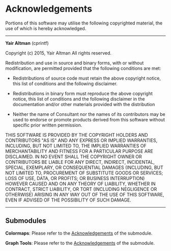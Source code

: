 # Acknowledgements

Portions of this software may utilise the following copyrighted material, the use of which is hereby acknowledged.

---

**Yair Altman** (cprintf)

Copyright (c) 2015, Yair Altman
All rights reserved.

Redistribution and use in source and binary forms, with or without
modification, are permitted provided that the following conditions are met:

* Redistributions of source code must retain the above copyright notice, this
  list of conditions and the following disclaimer.

* Redistributions in binary form must reproduce the above copyright notice,
  this list of conditions and the following disclaimer in the documentation
  and/or other materials provided with the distribution
* Neither the name of Consultant nor the names of its
  contributors may be used to endorse or promote products derived from this
  software without specific prior written permission.

THIS SOFTWARE IS PROVIDED BY THE COPYRIGHT HOLDERS AND CONTRIBUTORS "AS IS"
AND ANY EXPRESS OR IMPLIED WARRANTIES, INCLUDING, BUT NOT LIMITED TO, THE
IMPLIED WARRANTIES OF MERCHANTABILITY AND FITNESS FOR A PARTICULAR PURPOSE ARE
DISCLAIMED. IN NO EVENT SHALL THE COPYRIGHT OWNER OR CONTRIBUTORS BE LIABLE
FOR ANY DIRECT, INDIRECT, INCIDENTAL, SPECIAL, EXEMPLARY, OR CONSEQUENTIAL
DAMAGES (INCLUDING, BUT NOT LIMITED TO, PROCUREMENT OF SUBSTITUTE GOODS OR
SERVICES; LOSS OF USE, DATA, OR PROFITS; OR BUSINESS INTERRUPTION) HOWEVER
CAUSED AND ON ANY THEORY OF LIABILITY, WHETHER IN CONTRACT, STRICT LIABILITY,
OR TORT (INCLUDING NEGLIGENCE OR OTHERWISE) ARISING IN ANY WAY OUT OF THE USE
OF THIS SOFTWARE, EVEN IF ADVISED OF THE POSSIBILITY OF SUCH DAMAGE.

---

## Submodules
 **Colormaps**: Please refer to the [Acknowledgements](./+GraphKit/+Colormaps/ACKNOWLEDGEMENTS.md) of the submodule.

  **Graph Tools**: Please refer to the [Acknowledgements](./+GraphKit/+GraphTools/ACKNOWLEDGEMENTS.md) of the submodule.
